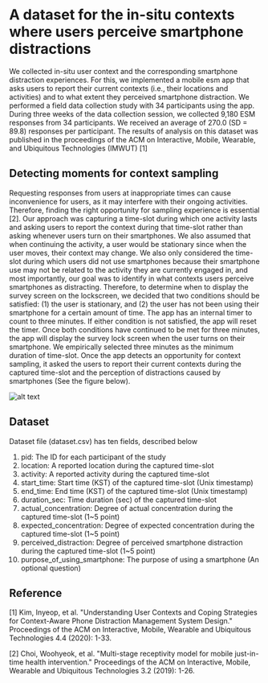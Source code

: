 # A dataset for the in-situ contexts where users perceive smartphone distractions

We collected in-situ user context and the corresponding smartphone distraction experiences. For this, we implemented a mobile esm app that asks users to report their current contexts (i.e., their locations and activities) and to what extent they perceived smartphone distraction. We performed a field data collection study with 34 participants using the app. During three weeks of the data collection session, we collected 9,180 ESM responses from 34 participants. We received an average of 270.0 (SD = 89.8) responses per participant. The results of analysis on this dataset was published in the proceedings of the ACM on Interactive, Mobile, Wearable, and Ubiquitous Technologies (IMWUT) [1]

## Detecting moments for context sampling

Requesting responses from users at inappropriate times can cause inconvenience for users, as it may interfere with their ongoing activities. Therefore, finding the right opportunity for sampling experience is essential [2]. Our approach was capturing a time-slot during which one activity lasts and asking users to report the context during that time-slot rather than asking whenever users turn on their smartphones. We also assumed that when continuing the activity, a user would be stationary since when the user moves, their context may change. We also only considered the time-slot during which users did not use smartphones because their smartphone use may not be related to the activity they are currently engaged in, and most importantly, our goal was to identify in what contexts users perceive smartphones as distracting. Therefore, to determine when to display the survey screen on the lockscreen, we decided that two conditions should be satisfied: (1) the user is stationary, and (2) the user has not been using their smartphone for a certain amount of time. The app has an internal timer to count to three minutes. If either condition is not satisfied, the app will reset the timer. Once both conditions have continued to be met for three minutes, the app will display the survey lock screen when the user turns on their smartphone. We empirically selected three minutes as the minimum duration of time-slot. Once the app detects an opportunity for context sampling, it asked the users to report their current contexts during the captured time-slot and the perception of distractions caused by smartphones (See the figure below).

![alt text](https://github.com/Kaist-ICLab/positive-computing-distracting-context/blob/1bc5f9937d0e1f9be6b0febb0531829f439b35b5/esm_app_screen.jpg?raw=true)

## Dataset

Dataset file (dataset.csv) has ten fields, described below
1. pid: The ID for each participant of the study
2. location: A reported location during the captured time-slot
3. activity: A reported activity during the captured time-slot
4. start_time: Start time (KST) of the captured time-slot (Unix timestamp)
5. end_time: End time (KST) of the captured time-slot (Unix timestamp)
6. duration_sec: Time duration (sec) of the captured time-slot 
7. actual_concentration: Degree of actual concentration during the captured time-slot (1~5 point)
8. expected_concentration: Degree of expected concentration during the captured time-slot (1~5 point)
9. perceived_distraction: Degree of perceived smartphone distraction during the captured time-slot (1~5 point)
10. purpose_of_using_smartphone: The purpose of using a smartphone (An optional question)

## Reference
[1] Kim, Inyeop, et al. "Understanding User Contexts and Coping Strategies for Context-Aware Phone Distraction Management System Design." Proceedings of the ACM on Interactive, Mobile, Wearable and Ubiquitous Technologies 4.4 (2020): 1-33.

[2] Choi, Woohyeok, et al. "Multi-stage receptivity model for mobile just-in-time health intervention." Proceedings of the ACM on Interactive, Mobile, Wearable and Ubiquitous Technologies 3.2 (2019): 1-26.
